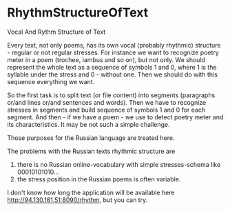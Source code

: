 # RhythmStructureOfText
Vocal And Rythm Structure of Text

Every text, not only poems, has its own vocal (probably rhythmic) structure - regular or not regular stresses.
For instance we want to recognize poetry meter in a poem (trochee, iambus and so on), but not only.
We should represent the whole text as a sequence of symbols 1 and 0, where 1 is the syllable under the stress and 0 - without one. 
Then we should do with this sequence everything we want.

So the first task is to split text (or file content) into segments (paragraphs or/and lines or/and sentences and words).
Then we have to recognize stresses in segments and build sequence of symbols 1 and 0 for each segment.
And then - if we have a poem - we use to detect poetry meter and its characteristics. It may be not such a simple challenge.

Those purposes for the Russian language are treated here.

The problems with the Russian texts rhythmic structure are
1. there is no Russian online-vocabulary with simple stresses-schema like 00010101010...
2. the stress position in the Russian poems is often variable.

I don't know how long the application will be available here http://94.130.181.51:8090/rhythm, but you can try.


